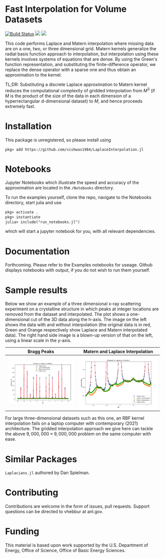 # Fast Interpolation for Volume Datasets

[![Build Status](https://github.com/vishwas1984/LaplaceInterpolation.jl/actions/workflows/CI.yml/badge.svg)](https://github.com/vishwas1984/LaplaceInterpolation.jl/actions)
[![](https://img.shields.io/badge/docs-stable-blue.svg)](https://vishwas1984.github.io/LaplaceInterpolation.jl/stable)
[![](https://img.shields.io/badge/docs-dev-blue.svg)](https://vishwas1984.github.io/LaplaceInterpolation.jl/dev)

This code performs Laplace and Matern interpolation where missing data are on a one, two, or three
dimensional grid. Matern
kernels generalize the radial basis function approach to interpolation, but
interpolation using these kernels 
involves systems of equations that are dense. By using the Green's function
representation, and substituting the finite-difference operator, we replace the dense operator with a sparse one
and thus obtain an approximation to the kernel.

TL;DR: Substituting a discrete Laplace approximation to Matern kernel reduces the computational complexity of gridded interpolation from $M^3$ (if $M$ is the product of the size of the data in each dimension of a hyperrectangular d-dimensional dataset) to $M$, and hence proceeds extremely fast. 

# Installation

This package is unregistered, so please install using

```
pkg> add https://github.com/vishwas1984/LaplaceInterpolation.jl
```

# Notebooks
Jupyter Notebooks which illustrate the speed and accuracy of the approximation
are located in the `/Notebooks` directory.

To run the examples yourself, clone the repo, navigate to the Notebooks
directory, start julia and use
```
pkg> activate .
pkg> instantiate
julia> include("run_notebooks.jl") 
```
which will start a jupyter notebook for you, with all relevant dependencies.

# Documentation 

Forthcoming. Please refer to the Examples notebooks for useage. Github displays notebooks with output, if you do not wish to run them yourself.

# Sample results

Below we show an example of a three dimensional x-ray scattering experiment on
a crystalline structure in which peaks at integer locations are removed from the
dataset and interpolated. The plot shows a one-dimensional cut of the 3D data along
the h-axis. The image on the left shows the data with and without interpolation (the
original data is in red, Green and Orange respectively show Laplace and Matern
interpolated data). The right hand side image is a blown-up version of that on the left,
using a linear scale in the y-axis.


Bragg Peaks                | Matern and Laplace Interpolation 
:-------------------------:|:--------------------------------:
![](docs/BraggPeaks.png)  |  ![](docs/Punch_Fill.png)

For large three-dimensional datasets such as this one, an RBF kernel interpolation
fails on a laptop computer with contemporary (2021) architecture. The gridded interpolation
approach we give here can tackle the above $9,000,000 \times 9,000,000$ problem on
the same computer with ease.

# Similar Packages
```Laplacians.jl``` authored by Dan Spielman.

# Contributing

Contributions are welcome in the form of issues, pull requests. Support questions can be directed to vhebbur at anl.gov.

# Funding
This material is based upon work supported by the U.S. Department of Energy,
Office of Science, Office of Basic Energy Sciences.

